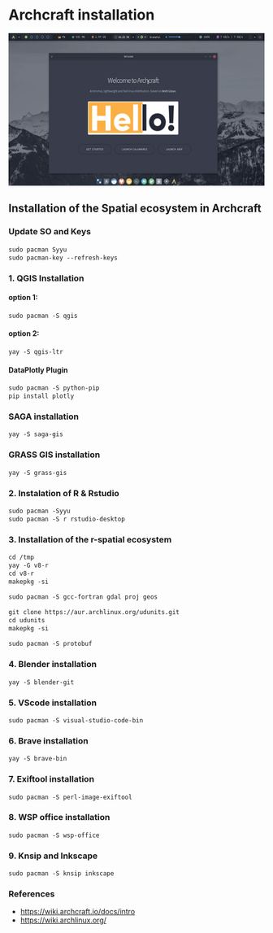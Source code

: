 # **Archcraft installation**

<p align="center">
 <img src="mp4/p1.gif" width="600px" height="300px">
</p>

## **Installation of the Spatial ecosystem in Archcraft**

### Update SO and Keys

```
sudo pacman Syyu
sudo pacman-key --refresh-keys
```


### **1. QGIS Installation**
#### option 1:
```
sudo pacman -S qgis
```
#### option 2:

```
yay -S qgis-ltr 
```

#### DataPlotly Plugin
```
sudo pacman -S python-pip
pip install plotly
```

### SAGA installation

```
yay -S saga-gis
```

### GRASS GIS installation

```
yay -S grass-gis
```

### **2. Instalation of R & Rstudio** 

```
sudo pacman -Syyu
sudo pacman -S r rstudio-desktop
```
### **3. Installation of the r-spatial ecosystem**

```
cd /tmp
yay -G v8-r   
cd v8-r
makepkg -si
```
```
sudo pacman -S gcc-fortran gdal proj geos
```
```
git clone https://aur.archlinux.org/udunits.git
cd udunits
makepkg -si
```

```
sudo pacman -S protobuf
```

### **4. Blender installation**

```
yay -S blender-git
```

### **5. VScode installation**

```
sudo pacman -S visual-studio-code-bin
```
### **6. Brave installation**

```
yay -S brave-bin
```
### **7. Exiftool installation**

```
sudo pacman -S perl-image-exiftool
```
### **8. WSP office installation**

```
sudo pacman -S wsp-office
```
### **9. Knsip and Inkscape**

```
sudo pacman -S knsip inkscape
```

### References 

- https://wiki.archcraft.io/docs/intro
- https://wiki.archlinux.org/
